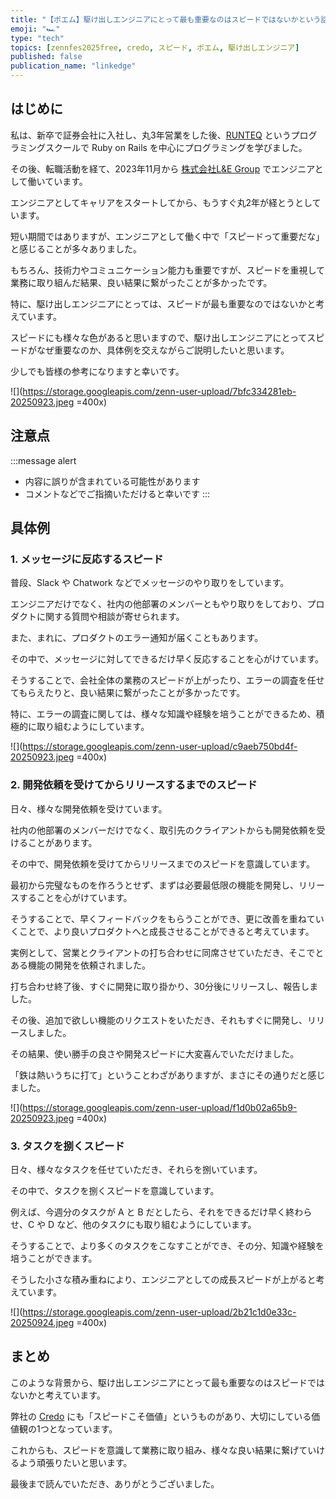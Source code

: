 ```yaml
---
title: "【ポエム】駆け出しエンジニアにとって最も重要なのはスピードではないかという話"
emoji: "🏎️"
type: "tech"
topics: [zennfes2025free, credo, スピード, ポエム, 駆け出しエンジニア]
published: false
publication_name: "linkedge"
---
```


## はじめに

私は、新卒で証券会社に入社し、丸3年営業をした後、[RUNTEQ](https://runteq.jp) というプログラミングスクールで Ruby on Rails を中心にプログラミングを学びました。

その後、転職活動を経て、2023年11月から [株式会社L&E Group](https://legrp.co.jp) でエンジニアとして働いています。

エンジニアとしてキャリアをスタートしてから、もうすぐ丸2年が経とうとしています。

短い期間ではありますが、エンジニアとして働く中で「スピードって重要だな」と感じることが多々ありました。

もちろん、技術力やコミュニケーション能力も重要ですが、スピードを重視して業務に取り組んだ結果、良い結果に繋がったことが多かったです。

特に、駆け出しエンジニアにとっては、スピードが最も重要なのではないかと考えています。

スピードにも様々な色があると思いますので、駆け出しエンジニアにとってスピードがなぜ重要なのか、具体例を交えながらご説明したいと思います。

少しでも皆様の参考になりますと幸いです。

![](https://storage.googleapis.com/zenn-user-upload/7bfc334281eb-20250923.jpeg =400x)

## 注意点

:::message alert
- 内容に誤りが含まれている可能性があります
- コメントなどでご指摘いただけると幸いです
:::

## 具体例

### 1. メッセージに反応するスピード

普段、Slack や Chatwork などでメッセージのやり取りをしています。

エンジニアだけでなく、社内の他部署のメンバーともやり取りをしており、プロダクトに関する質問や相談が寄せられます。

また、まれに、プロダクトのエラー通知が届くこともあります。

その中で、メッセージに対してできるだけ早く反応することを心がけています。

そうすることで、会社全体の業務のスピードが上がったり、エラーの調査を任せてもらえたりと、良い結果に繋がったことが多かったです。

特に、エラーの調査に関しては、様々な知識や経験を培うことができるため、積極的に取り組むようにしています。

![](https://storage.googleapis.com/zenn-user-upload/c9aeb750bd4f-20250923.jpeg =400x)

### 2. 開発依頼を受けてからリリースするまでのスピード

日々、様々な開発依頼を受けています。

社内の他部署のメンバーだけでなく、取引先のクライアントからも開発依頼を受けることがあります。

その中で、開発依頼を受けてからリリースまでのスピードを意識しています。

最初から完璧なものを作ろうとせず、まずは必要最低限の機能を開発し、リリースすることを心がけています。

そうすることで、早くフィードバックをもらうことができ、更に改善を重ねていくことで、より良いプロダクトへと成長させることができると考えています。

実例として、営業とクライアントの打ち合わせに同席させていただき、そこでとある機能の開発を依頼されました。

打ち合わせ終了後、すぐに開発に取り掛かり、30分後にリリースし、報告しました。

その後、追加で欲しい機能のリクエストをいただき、それもすぐに開発し、リリースしました。

その結果、使い勝手の良さや開発スピードに大変喜んでいただけました。

「鉄は熱いうちに打て」ということわざがありますが、まさにその通りだと感じました。

![](https://storage.googleapis.com/zenn-user-upload/f1d0b02a65b9-20250923.jpeg =400x)

### 3. タスクを捌くスピード

日々、様々なタスクを任せていただき、それらを捌いています。

その中で、タスクを捌くスピードを意識しています。

例えば、今週分のタスクが A と B だとしたら、それをできるだけ早く終わらせ、C や D など、他のタスクにも取り組むようにしています。

そうすることで、より多くのタスクをこなすことができ、その分、知識や経験を培うことができます。

そうした小さな積み重ねにより、エンジニアとしての成長スピードが上がると考えています。

![](https://storage.googleapis.com/zenn-user-upload/2b21c1d0e33c-20250924.jpeg =400x)

## まとめ

このような背景から、駆け出しエンジニアにとって最も重要なのはスピードではないかと考えています。

弊社の [Credo](https://legrp.co.jp/about) にも「スピードこそ価値」というものがあり、大切にしている価値観の1つとなっています。

これからも、スピードを意識して業務に取り組み、様々な良い結果に繋げていけるよう頑張りたいと思います。

最後まで読んでいただき、ありがとうございました。
